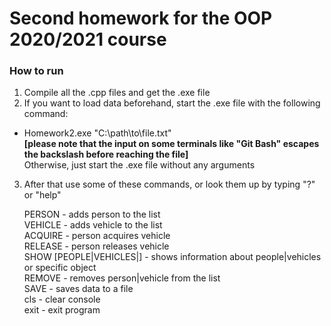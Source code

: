 # Second homework for the OOP 2020/2021 course

### How to run

1. Compile all the .cpp files and get the .exe file
2. If you want to load data beforehand, start the .exe file with the following command:
* Homework2.exe "C:\path\to\file.txt" <br>
**[please note that the input on some terminals like "Git Bash" escapes the backslash before reaching the file]** <br>
Otherwise, just start the .exe file without any arguments
3. After that use some of these commands, or look them up by typing "?" or "help"

	PERSON <name> <id> - adds person to the list <br>
	VEHICLE <registration> <description> - adds vehicle to the list <br>
	ACQUIRE <owner-id> <vehicle-id> - person acquires vehicle <br>
	RELEASE <owner-id> <vehicle-id> - person releases vehicle <br>
	SHOW [PEOPLE|VEHICLES|<id>] - shows information about people|vehicles or specific object <br>
	REMOVE <what> - removes person|vehicle from the list <br>
	SAVE <path> - saves data to a file <br>
	cls - clear console <br>
	exit - exit program <br>
  
